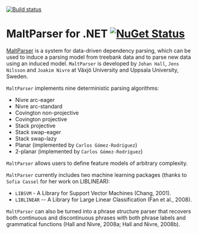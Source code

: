 [![Build status](https://ci.appveyor.com/api/projects/status/jq3h7fa35es41v67?svg=true)](https://ci.appveyor.com/project/sergey-tihon/maltparser-net)

MaltParser for .NET [![NuGet Status](http://img.shields.io/nuget/v/MaltParser.svg?style=flat)](https://www.nuget.org/packages/MaltParser/)
===================

[MaltParser](http://www.maltparser.org/) is a system for data-driven dependency parsing, which can be used to induce a parsing model from treebank 
data and to parse new data using an induced model. `MaltParser` is developed by `Johan Hall`, `Jens Nilsson` and `Joakim Nivre` 
at Växjö University and Uppsala University, Sweden.


`MaltParser` implements nine deterministic parsing algorithms:

*   Nivre arc-eager
*   Nivre arc-standard
*   Covington non-projective
*   Covington projective
*   Stack projective
*   Stack swap-eager
*   Stack swap-lazy
*   Planar (implemented by `Carlos Gómez-Rodríguez`)
*   2-planar (implemented by `Carlos Gómez-Rodríguez`)

`MaltParser` allows users to define feature models of arbitrary complexity.

`MaltParser` currently includes two machine learning packages (thanks to `Sofia Cassel` for her work on LIBLINEAR):

*   `LIBSVM` - A Library for Support Vector Machines (Chang, 2001).
*   `LIBLINEAR` -- A Library for Large Linear Classification (Fan et al., 2008).

`MaltParser` can also be turned into a phrase structure parser that recovers both continuous and discontinuous phrases 
with both phrase labels and grammatical functions (Hall and Nivre, 2008a; Hall and Nivre, 2008b).
